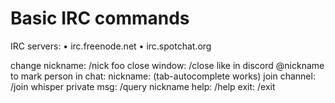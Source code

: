 # Basic IRC commands

IRC servers:
• irc.freenode.net
• irc.spotchat.org

change nickname: /nick foo
close window: /close
like in discord @nickname to mark person in chat: nickname: (tab-autocomplete works)
join channel: /join
whisper private msg: /query nickname
help: /help
exit: /exit
